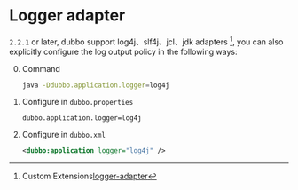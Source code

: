 # Logger adapter

`2.2.1` or later, dubbo support log4j、slf4j、jcl、jdk adapters [^1], you can also explicitly configure the log output policy in the following ways:

0. Command

    ```sh
    java -Ddubbo.application.logger=log4j
    ```

0. Configure in `dubbo.properties`

    ```properties
    dubbo.application.logger=log4j
    ```

0. Configure in `dubbo.xml`

    ```xml
    <dubbo:application logger="log4j" />
    ```

[^1]: Custom Extensions[logger-adapter](../../dev/impls/logger-adapter.md)
